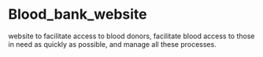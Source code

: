 # Blood_bank_website
website to facilitate access to blood donors, facilitate blood access to those in need as quickly as possible, and manage all these processes.
